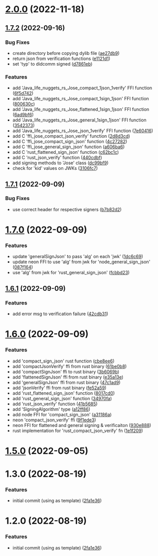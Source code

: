 # [2.0.0](https://github.com/NuggetsLtd/ffi-jose/compare/v1.7.2...v2.0.0) (2022-11-18)



## [1.7.2](https://github.com/NuggetsLtd/ffi-jose/compare/v1.7.1...v1.7.2) (2022-09-16)


### Bug Fixes

* create directory before copying dylib file ([ae27db9](https://github.com/NuggetsLtd/ffi-jose/commit/ae27db9f417c4bc1c7f7170826b9ed491726f30a))
* return json from verification functions ([e1121d1](https://github.com/NuggetsLtd/ffi-jose/commit/e1121d14170b86e8e6c2ca5df44143e0d6fb4c0a))
* set 'typ' to didcomm signed ([d7861eb](https://github.com/NuggetsLtd/ffi-jose/commit/d7861eb6adeae4c5a2391f803130f5e14c70084c))


### Features

* add 'Java_life_nuggets_rs_Jose_compact_1json_1verify' FFI function ([6f5d742](https://github.com/NuggetsLtd/ffi-jose/commit/6f5d742856b83e72dd2202e83a03b9dfc1c7a0fa))
* add 'Java_life_nuggets_rs_Jose_compact_1sign_1json' FFI function ([800630c](https://github.com/NuggetsLtd/ffi-jose/commit/800630c814669cfa87bcf2fdf9feb49f37fb112e))
* add 'Java_life_nuggets_rs_Jose_flattened_1sign_1json' FFI function ([6ad9bf6](https://github.com/NuggetsLtd/ffi-jose/commit/6ad9bf68ad7fbd934d8130de2371d62cc12fc52b))
* add 'Java_life_nuggets_rs_Jose_general_1sign_1json' FFI function ([3542373](https://github.com/NuggetsLtd/ffi-jose/commit/35423739191b28aeaee39265101991f58e39be3b))
* add 'Java_life_nuggets_rs_Jose_json_1verify' FFI function ([7e60416](https://github.com/NuggetsLtd/ffi-jose/commit/7e6041645dc30de1d47059f91f97baa26a377d93))
* add C 'ffi_jose_compact_json_verify' function ([2d8d3cd](https://github.com/NuggetsLtd/ffi-jose/commit/2d8d3cd27a85ec2e52268a0103c77cbb5cdd2853))
* add C 'ffi_jose_compact_sign_json' function ([4c27282](https://github.com/NuggetsLtd/ffi-jose/commit/4c27282054c2f0ab4611d49c69b3a7e9082d80a6))
* add C 'ffi_jose_general_sign_json' function ([a606ba6](https://github.com/NuggetsLtd/ffi-jose/commit/a606ba63b2484f996f2977207d2698e81823209c))
* add C 'rust_flattened_sign_json' function ([c62bc1c](https://github.com/NuggetsLtd/ffi-jose/commit/c62bc1c873e0d1ff3248f826db1cb03fa5a6bedd))
* add C 'rust_json_verify' function ([440cdbf](https://github.com/NuggetsLtd/ffi-jose/commit/440cdbf05fc1b14f23e2ee897b1b1ee379d45d2f))
* add signing methods to 'Jose' class ([dc99bf9](https://github.com/NuggetsLtd/ffi-jose/commit/dc99bf9843e0932ba933c8d6c13e2984f0fa8564))
* check for 'kid' values on JWKs ([3106fc7](https://github.com/NuggetsLtd/ffi-jose/commit/3106fc7e92b1133cc973951493955144ed3bac7a))



## [1.7.1](https://github.com/NuggetsLtd/ffi-jose/compare/v1.7.0...v1.7.1) (2022-09-09)


### Bug Fixes

* use correct header for respective signers ([b7b82d2](https://github.com/NuggetsLtd/ffi-jose/commit/b7b82d2b014f402b9b72c5c13a452301033f3d9d))



# [1.7.0](https://github.com/NuggetsLtd/ffi-jose/compare/v1.6.1...v1.7.0) (2022-09-09)


### Features

* update 'generalSignJson' to pass 'alg' on each 'jwk' ([1dc6c69](https://github.com/NuggetsLtd/ffi-jose/commit/1dc6c697e40c75e6fc1de1c761cae75a2678cb21))
* update neon FFI to use 'alg' from jwk for 'node_general_sign_json' ([087f164](https://github.com/NuggetsLtd/ffi-jose/commit/087f164fec0dbfd989c1d5a760724064d258c0cf))
* use 'alg' from jwk for 'rust_general_sign_json' ([fcbbd23](https://github.com/NuggetsLtd/ffi-jose/commit/fcbbd23298d711e52ac3dd7d22288c4aaed4598d))



## [1.6.1](https://github.com/NuggetsLtd/ffi-jose/compare/v1.6.0...v1.6.1) (2022-09-09)


### Features

* add error msg to verification failure ([42cdb31](https://github.com/NuggetsLtd/ffi-jose/commit/42cdb31a6fcc684a7e6683e373375a0bb451856b))



# [1.6.0](https://github.com/NuggetsLtd/ffi-jose/compare/1.5.0...1.6.0) (2022-09-09)


### Features

* add 'compact_sign_json' rust function ([cbe8ee6](https://github.com/NuggetsLtd/ffi-jose/commit/cbe8ee68c4fb04be9e26edbe8a96c99b6dc5e586))
* add 'compactJsonVerify' ffi from rust binary ([61be0b8](https://github.com/NuggetsLtd/ffi-jose/commit/61be0b8cb477806935c3f55baba25b3f8897ff98))
* add 'compactSignJson' ffi to rust binary ([3b6069b](https://github.com/NuggetsLtd/ffi-jose/commit/3b6069bd460512ddc282145647d9b1f6b521c874))
* add 'flattenedSignJson' ffi from rust binary ([e35a13e](https://github.com/NuggetsLtd/ffi-jose/commit/e35a13efa976422638a164e2e0124bd206f2e146))
* add 'generalSignJson' ffi from rust binary ([47c1ad9](https://github.com/NuggetsLtd/ffi-jose/commit/47c1ad99676bea74c9db7a90f1cdb435ed39bf96))
* add 'jsonVerify' ffi from rust binary ([fe52a59](https://github.com/NuggetsLtd/ffi-jose/commit/fe52a59169a3e55e69d6146d8563a41fdb7e40fe))
* add 'rust_flattened_sign_json' function ([8017cd0](https://github.com/NuggetsLtd/ffi-jose/commit/8017cd00c1b33d34ff75cd1990162320c3c3b12b))
* add 'rust_general_sign_json' function ([34970fa](https://github.com/NuggetsLtd/ffi-jose/commit/34970fa3e07753885cc9ccd696e306311dc47ae2))
* add 'rust_json_verify' function ([41b5685](https://github.com/NuggetsLtd/ffi-jose/commit/41b56853c34b9bc84ba33bca7edac6ca7866e4a9))
* add 'SigningAlgorithm' type ([a12ff86](https://github.com/NuggetsLtd/ffi-jose/commit/a12ff86210db48dc79d7a9558a223495e7f79675))
* add node FFI for 'compact_sign_json' ([a31186a](https://github.com/NuggetsLtd/ffi-jose/commit/a31186a68c9778378ea378f5e6229caaae82ccfe))
* neon 'compact_json_verify' ffi ([9f1ede3](https://github.com/NuggetsLtd/ffi-jose/commit/9f1ede3f16ef98aa8321fd812cb4d8edba75743f))
* neon FFI for flattened and general signing & verificaiton ([930e888](https://github.com/NuggetsLtd/ffi-jose/commit/930e888c59910804fd66e712ddd1879c39c6546b))
* rust implementation for 'rust_compact_json_verify' fn ([1e1f209](https://github.com/NuggetsLtd/ffi-jose/commit/1e1f209a69c977aca0fb28674e16a7f4e378e8ec))



# [1.5.0](https://github.com/NuggetsLtd/ffi-jose/compare/v1.3.0...v1.5.0) (2022-09-05)



# 1.3.0 (2022-08-19)


### Features

* initial commit (using  as template) ([2fa1e36](https://github.com/NuggetsLtd/ffi-jose/commit/2fa1e36be226db04c74623c78397a5c7a0190790))



# 1.2.0 (2022-08-19)


### Features

* initial commit (using  as template) ([2fa1e36](https://github.com/NuggetsLtd/ffi-jose/commit/2fa1e36be226db04c74623c78397a5c7a0190790))



